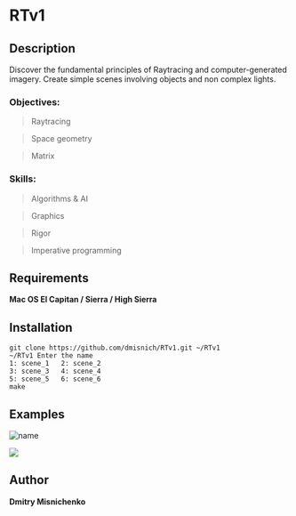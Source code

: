 
# RTv1

## Description
Discover the fundamental principles of Raytracing and computer-generated imagery. Create simple scenes involving objects and non complex lights.

### Objectives:
> Raytracing
 
> Space geometry

> Matrix

### Skills:
> Algorithms & AI
 
> Graphics

> Rigor

> Imperative programming 

## Requirements
**Mac OS El Capitan / Sierra / High Sierra**

## Installation

```
git clone https://github.com/dmisnich/RTv1.git ~/RTv1
~/RTv1 Enter the name
1: scene_1   2: scene_2
3: scene_3   4: scene_4
5: scene_5   6: scene_6
make
```

## Examples

![name](https://image.ibb.co/cSZjDJ/Screen_Shot_2018_06_02_at_11_05_13_AM.png)

![](https://image.ibb.co/fDE4xd/Screen_Shot_2018_06_02_at_11_04_54_AM.png)


## Author

**Dmitry Misnichenko**




